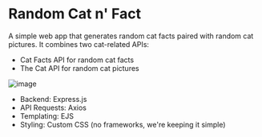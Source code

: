 # Random Cat n' Fact
A simple web app that generates random cat facts paired with random cat pictures. It combines two cat-related APIs:
- Cat Facts API for random cat facts
- The Cat API for random cat pictures

![image](https://github.com/user-attachments/assets/9fc7fc32-cfb5-4144-99dc-04bc816c1098)

- Backend: Express.js
- API Requests: Axios
- Templating: EJS
- Styling: Custom CSS (no frameworks, we're keeping it simple)
